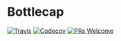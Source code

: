 # Bottlecap

[![Travis](https://img.shields.io/travis/strattadb/bottlecap/develop.svg?style=flat-square)](https://travis-ci.org/strattadb/bottlecap)
[![Codecov](https://img.shields.io/codecov/c/github/strattadb/bottlecap.svg?style=flat-square)](https://codecov.io/gh/strattadb/bottlecap)
[![PRs Welcome](https://img.shields.io/badge/PRs-welcome-brightgreen.svg?style=flat-square)](CONTRIBUTING.md)
